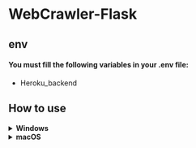 # WebCrawler-Flask

## env
#### You must fill the following variables in your .env file:
- Heroku_backend

## How to use
<details>
<summary><b>Windows</b></summary>

```
# init virtual environment
python -m venv WebCrawler-env

# activate virtual environment
WebCrawler-env\Scripts\activate.bat

# requirements package
python -m pip install --upgrade pip
pip install -r requirements.txt

# Start
python runserver.py
```

</details>

<details>
<summary><b>macOS</b></summary>

```
# init virtual environment
python3 -m venv WebCrawler-env

# activate virtual environment
source WebCrawler-env/bin/activate

# requirements package
python3 -m pip install --upgrade pip
pip3 install -r requirements.txt

# Start
python3 runserver.py
```

</details>